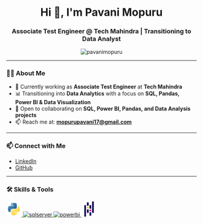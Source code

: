 <h1 align="center">Hi 👋, I'm Pavani Mopuru</h1>
<h3 align="center">Associate Test Engineer @ Tech Mahindra | Transitioning to Data Analyst</h3>

<p align="center"> 
  <img src="https://komarev.com/ghpvc/?username=pavanimopuru&label=Profile%20views&color=0e75b6&style=flat" alt="pavanimopuru" /> 
</p>

---

### 👩‍💻 About Me  
- 💼 Currently working as **Associate Test Engineer** at **Tech Mahindra**  
- 📊 Transitioning into **Data Analytics** with a focus on **SQL, Pandas, Power BI & Data Visualization**  
- 👯 Open to collaborating on **SQL, Power BI, Pandas, and Data Analysis projects**  
- 📫 Reach me at: **mopurupavani17@gmail.com**  

---

### 📫 Connect with Me  
- [LinkedIn](https://www.linkedin.com/in/pavani-mopuru-21019a231/)  
- [GitHub](https://github.com/pavanimopuru)  

---

### 🛠️ Skills & Tools  
<p align="left">
  <a href="https://www.python.org" target="_blank"> 
    <img src="https://raw.githubusercontent.com/devicons/devicon/master/icons/python/python-original.svg" alt="python" width="40" height="40"/> 
  </a>
  <a href="https://www.microsoft.com/en-us/sql-server" target="_blank"> 
    <img src="https://www.svgrepo.com/show/303229/microsoft-sql-server-logo.svg" alt="sqlserver" width="40" height="40"/> 
  </a>
  <a href="https://powerbi.microsoft.com/" target="_blank"> 
    <img src="https://img.icons8.com/color/48/000000/power-bi.png" alt="powerbi" width="40" height="40"/> 
  </a>
  <a href="https://pandas.pydata.org/" target="_blank"> 
    <img src="https://raw.githubusercontent.com/devicons/devicon/master/icons/pandas/pandas-original.svg" alt="pandas" width="40" height="40"/> 
  </a>
</p>

